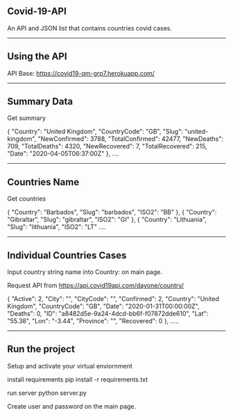 Covid-19-API
-------------
An API and JSON list that contains countries covid cases. 

-------------
Using the API
-------------

API Base: https://covid19-qm-grp7.herokuapp.com/

-------------
Summary Data
------------

Get summary

 {
      "Country": "United Kingdom",
      "CountryCode": "GB",
      "Slug": "united-kingdom",
      "NewConfirmed": 3788,
      "TotalConfirmed": 42477,
      "NewDeaths": 709,
      "TotalDeaths": 4320,
      "NewRecovered": 7,
      "TotalRecovered": 215,
      "Date": "2020-04-05T06:37:00Z"
    },
....

--------------
Countries Name
--------------
Get countries

 {
    "Country": "Barbados",
    "Slug": "barbados",
    "ISO2": "BB"
  },
  {
    "Country": "Gibraltar",
    "Slug": "gibraltar",
    "ISO2": "GI"
  },
  {
    "Country": "Lithuania",
    "Slug": "lithuania",
    "ISO2": "LT"
.... 

---------------------------
Individual Countries Cases
---------------------------

Input country string name into Country:<name> on main page.

Request API from https://api.covid19api.com/dayone/country/<name>

{
    "Active": 2, 
    "City": "", 
    "CityCode": "", 
    "Confirmed": 2, 
    "Country": "United Kingdom", 
    "CountryCode": "GB", 
    "Date": "2020-01-31T00:00:00Z", 
    "Deaths": 0, 
    "ID": "a8482d5e-9a24-4dcd-bb6f-f07872dde610", 
    "Lat": "55.38", 
    "Lon": "-3.44", 
    "Province": "", 
    "Recovered": 0
  }, 
.....

------------------
Run the project
----------------
Setup and activate your virtual enviornment

install requirements pip install -r requirements.txt

run server python server.py

Create user and password on the main page. 
